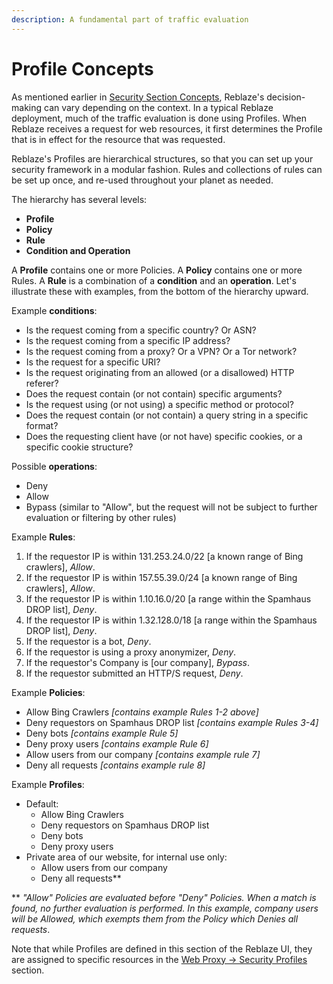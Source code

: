 ```yaml
---
description: A fundamental part of traffic evaluation
---
```


# Profile Concepts

As mentioned earlier in [Security Section Concepts](../concepts.md), Reblaze's decision-making can vary depending on the context. In a typical Reblaze deployment, much of the traffic evaluation is done using Profiles. When Reblaze receives a request for web resources, it first determines the Profile that is in effect for the resource that was requested. 

Reblaze's Profiles are hierarchical structures, so that you can set up your security framework in a modular fashion. Rules and collections of rules can be set up once, and re-used throughout your planet as needed.

The hierarchy has several levels:

* **Profile**
* **Policy**
* **Rule**
* **Condition and Operation**

A **Profile** contains one or more Policies. A **Policy** contains one or more Rules. A **Rule** is a combination of a **condition** and an **operation**. Let's illustrate these with examples, from the bottom of the hierarchy upward.

Example **conditions**: 

* Is the request coming from a specific country? Or ASN?
* Is the request coming from a specific IP address?
* Is the request coming from a proxy? Or a VPN? Or a Tor network?
* Is the request for a specific URI?
* Is the request originating from an allowed \(or a disallowed\) HTTP referer?
* Does the request contain \(or not contain\) specific arguments?
* Is the request using \(or not using\) a specific method or protocol?
* Does the request contain \(or not contain\) a query string in a specific format?
* Does the requesting client have \(or not have\) specific cookies, or a specific cookie structure?

Possible **operations**:

* Deny
* Allow
* Bypass \(similar to "Allow", but the request will not be subject to further evaluation or filtering by other rules\)

Example **Rules**:

1. If the requestor IP is within 131.253.24.0/22 \[a known range of Bing crawlers\], _Allow_.
2. If the requestor IP is within 157.55.39.0/24 \[a known range of Bing crawlers\], _Allow_.
3. If the requestor IP is within 1.10.16.0/20 \[a range within the Spamhaus DROP list\], _Deny_.
4. If the requestor IP is within 1.32.128.0/18 \[a range within the Spamhaus DROP list\], _Deny_.
5. If the requestor is a bot, _Deny_.
6. If the requestor is using a proxy anonymizer, _Deny_.
7. If the requestor's Company is \[our company\], _Bypass_.
8. If the requestor submitted an HTTP/S request, _Deny_.   

Example **Policies**:

* Allow Bing Crawlers _\[contains example Rules 1-2 above\]_
* Deny requestors on Spamhaus DROP list _\[contains example Rules 3-4\]_
* Deny bots _\[contains example Rule 5\]_
* Deny proxy users _\[contains example Rule 6\]_
* Allow users from our company _\[contains example rule 7\]_
* Deny all requests _\[contains example rule 8\]_

Example **Profiles**:

* Default: 
  * Allow Bing Crawlers
  * Deny requestors on Spamhaus DROP list
  * Deny bots
  * Deny proxy users
* Private area of our website, for internal use only:
  * Allow users from our company
  * Deny all requests\*\*

\*\* _"Allow" Policies are evaluated before "Deny" Policies. When a match is found, no further evaluation is performed. In this example, company users will be Allowed, which exempts them from the Policy which Denies all requests_.

Note that while Profiles are defined in this section of the Reblaze UI, they are assigned to specific resources in the [Web Proxy -&gt; Security Profiles](../../settings/web-proxy/security-profiles.md#assigning-a-security-profile-to-a-location) section. 

